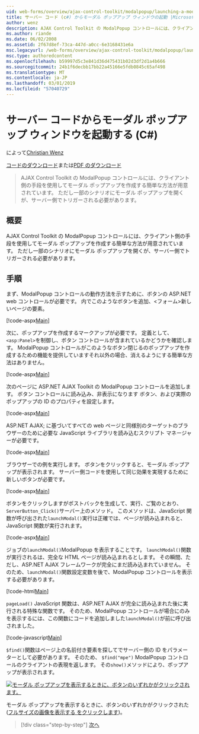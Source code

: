 ```yaml
---
uid: web-forms/overview/ajax-control-toolkit/modalpopup/launching-a-modal-popup-window-from-server-code-cs
title: サーバー コード (c#) からモーダル ポップアップ ウィンドウの起動 |Microsoft Docs
author: wenz
description: AJAX Control Toolkit の ModalPopup コントロールには、クライアント側の手段を使用してモーダル ポップアップを作成する簡単な方法が用意されています。 ただし一部のシナリオでは、その t が必要としています.
ms.author: riande
ms.date: 06/02/2008
ms.assetid: 2f67d8ef-73ca-447d-a0cc-6e3168431e6a
msc.legacyurl: /web-forms/overview/ajax-control-toolkit/modalpopup/launching-a-modal-popup-window-from-server-code-cs
msc.type: authoredcontent
ms.openlocfilehash: b59997d5c3e841d36d475431b02d3df2d1a4b666
ms.sourcegitcommit: 24b1f6decbb17bb22a45166e5fdb0845c65af498
ms.translationtype: MT
ms.contentlocale: ja-JP
ms.lasthandoff: 03/01/2019
ms.locfileid: "57040729"
---
```

<a name="launching-a-modal-popup-window-from-server-code-c"></a>サーバー コードからモーダル ポップアップ ウィンドウを起動する (C#)
====================
によって[Christian Wenz](https://github.com/wenz)

[コードのダウンロード](http://download.microsoft.com/download/2/4/0/24052038-f942-4336-905b-b60ae56f0dd5/ModalPopup1.cs.zip)または[PDF のダウンロード](http://download.microsoft.com/download/b/6/a/b6ae89ee-df69-4c87-9bfb-ad1eb2b23373/modalpopup1CS.pdf)

> AJAX Control Toolkit の ModalPopup コントロールには、クライアント側の手段を使用してモーダル ポップアップを作成する簡単な方法が用意されています。 ただし一部のシナリオにモーダル ポップアップを開くが、サーバー側でトリガーされる必要があります。


## <a name="overview"></a>概要

AJAX Control Toolkit の ModalPopup コントロールには、クライアント側の手段を使用してモーダル ポップアップを作成する簡単な方法が用意されています。 ただし一部のシナリオにモーダル ポップアップを開くが、サーバー側でトリガーされる必要があります。

## <a name="steps"></a>手順

まず、ModalPopup コントロールの動作方法を示すために、ボタンの ASP.NET web コントロールが必要です。 内でこのようなボタンを追加、&lt;フォーム&gt;新しいページの要素。

[!code-aspx[Main](launching-a-modal-popup-window-from-server-code-cs/samples/sample1.aspx)]

次に、ポップアップを作成するマークアップが必要です。 定義として、`<asp:Panel>`を制御し、ボタン コントロールが含まれているかどうかを確認します。 ModalPopup コントロールがこのようなボタン閉じるのポップアップを作成するための機能を提供していますそれ以外の場合、消えるようにする簡単な方法はありません。

[!code-aspx[Main](launching-a-modal-popup-window-from-server-code-cs/samples/sample2.aspx)]

次のページに ASP.NET AJAX Toolkit の ModalPopup コントロールを追加します。 ボタン コントロールに読み込み、非表示になります ボタン、および実際のポップアップの ID のプロパティを設定します。

[!code-aspx[Main](launching-a-modal-popup-window-from-server-code-cs/samples/sample3.aspx)]

ASP.NET AJAX; に基づいてすべての web ページと同様別のターゲットのブラウザーのために必要な JavaScript ライブラリを読み込むスクリプト マネージャーが必要です。

[!code-aspx[Main](launching-a-modal-popup-window-from-server-code-cs/samples/sample4.aspx)]

ブラウザーでの例を実行します。 ボタンをクリックすると、モーダル ポップアップが表示されます。 サーバー側コードを使用して同じ効果を実現するために新しいボタンが必要です。

[!code-aspx[Main](launching-a-modal-popup-window-from-server-code-cs/samples/sample5.aspx)]

ボタンをクリックしますがポストバックを生成して、実行、ご覧のとおり、`ServerButton_Click()`サーバー上のメソッド。 このメソッドは、JavaScript 関数が呼び出された`launchModal()`実行は正確では、ページが読み込まれると、JavaScript 関数が実行されます。

[!code-aspx[Main](launching-a-modal-popup-window-from-server-code-cs/samples/sample6.aspx)]

ジョブの`launchModal()`ModalPopup を表示することです。 `launchModal()`関数が実行されるは、完全な HTML ページが読み込まれるとします。 その瞬間、ただし、ASP.NET AJAX フレームワークが完全にまだ読み込まれていません。 そのため、`launchModal()`関数設定変数を後で、ModalPopup コントロールを表示する必要があります。

[!code-html[Main](launching-a-modal-popup-window-from-server-code-cs/samples/sample7.html)]

`pageLoad()` JavaScript 関数は、ASP.NET AJAX が完全に読み込まれた後に実行される特殊な関数です。 そのため、ModalPopup コントロールが場合にのみを表示するには、この関数にコードを追加しました`launchModal()`が前に呼び出されました。

[!code-javascript[Main](launching-a-modal-popup-window-from-server-code-cs/samples/sample8.js)]

`$find()`関数はページ上の名前付き要素を探してでサーバー側の ID をパラメーターとして必要があります。 そのため、 `$find("mpe")` ModalPopup コントロールのクライアントの表現を返します。 その`show()`メソッドにより、ポップアップが表示されます。


[![モーダル ポップアップを表示するときに、ボタンのいずれかがクリックされます。](launching-a-modal-popup-window-from-server-code-cs/_static/image2.png)](launching-a-modal-popup-window-from-server-code-cs/_static/image1.png)

モーダル ポップアップを表示するときに、ボタンのいずれかがクリックされた ([フルサイズの画像を表示する をクリックします](launching-a-modal-popup-window-from-server-code-cs/_static/image3.png))。

> [!div class="step-by-step"]
> [次へ](using-modalpopup-with-a-repeater-control-cs.md)

